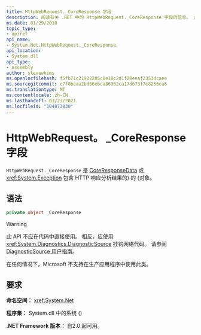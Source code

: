 ```yaml
---
title: HttpWebRequest._CoreResponse 字段
description: 阅读有关 .NET 中的 HttpWebRequest._CoreResponse 字段的信息。 此字段是包含 HTTP 响应分析结果的 CoreResponseData 或 Exception 对象。
ms.date: 01/29/2018
topic_type:
- apiref
api_name:
- System.Net.HttpWebRequest._CoreResponse
api_location:
- System.dll
api_type:
- Assembly
author: stevewhims
ms.openlocfilehash: f5fb71c21922285c0e18c2d1f28eeaf2353dcaee
ms.sourcegitcommit: c7f0beaa2bd66ebca86362ca17d673f7e8256ca6
ms.translationtype: MT
ms.contentlocale: zh-CN
ms.lasthandoff: 03/23/2021
ms.locfileid: "104873830"
---
```

# <a name="httpwebrequest_coreresponse-field"></a>HttpWebRequest。 \_CoreResponse 字段

`HttpWebRequest._CoreResponse` 是 [CoreResponseData](coreresponsedata.md) 或 <xref:System.Exception> 包含 HTTP 响应分析结果的) 的 (对象。

## <a name="syntax"></a>语法
  
```csharp
private object _CoreResponse
```

> [!WARNING]
> 此 API 不应在代码中直接使用。 相反，应使用 <xref:System.Diagnostics.DiagnosticSource> 挂钩网络代码。 请参阅 [DiagnosticSource 用户指南](https://github.com/dotnet/runtime/blob/main/src/libraries/System.Diagnostics.DiagnosticSource/src/DiagnosticSourceUsersGuide.md)。
>
> 在任何情况下，Microsoft 不支持在生产应用程序中使用此类。

## <a name="requirements"></a>要求

**命名空间：** <xref:System.Net>

**程序集：** System.dll 中的系统 () 

**.NET Framework 版本：** 自2.0 起可用。
